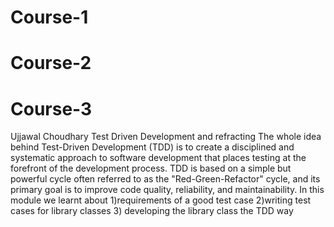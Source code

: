 # Course-1
# Course-2
# Course-3
Ujjawal Choudhary
Test Driven Development and refracting
The whole idea behind Test-Driven Development (TDD) is to create a disciplined and systematic approach to software development that places testing at the forefront of the development process. TDD is based on a simple but powerful cycle often referred to as the "Red-Green-Refactor" cycle, and its primary goal is to improve code quality, reliability, and maintainability.
In this module we learnt about 
1)requirements of a good test case
2)writing test cases for library classes 
3) developing the library class the TDD way
